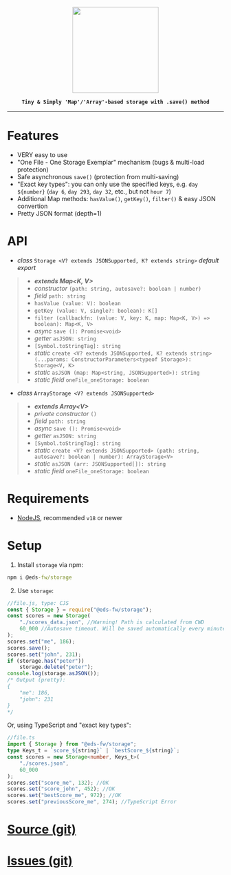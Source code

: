 <p align="center">
    <img src="https://avatars.githubusercontent.com/u/142582396?s=400&u=081f3176405a243f5090002723556c3e723089e3&v=4" width="200"/>
</p>

<b align="center">
    
    Tiny & Simply 'Map'/'Array'-based storage with .save() method
    
</b>
<hr>

# Features
- VERY easy to use
- "One File - One Storage Exemplar" mechanism (bugs & multi-load protection)
- Safe asynchronous `save()` (protection from multi-saving)
- "Exact key types": you can only use the specified keys, e.g. `day ${number}` (`day 6`, `day 293`, `day 32`, etc., but not `hour 7`)
- Additional Map methods: `hasValue()`, `getKey()`, `filter()` & easy JSON convertion
- Pretty JSON format (depth=1)

# API
- *class* `Storage <V? extends JSONSupported, K? extends string>` *default export*
>- ***extends Map\<K, V>***
>- *constructor* `(path: string, autosave?: boolean | number)`
>- *field* `path: string`
>- `hasValue (value: V): boolean`
>- `getKey (value: V, single?: boolean): K[]`
>- `filter (callbackfn: (value: V, key: K, map: Map<K, V>) => boolean): Map<K, V>`
>- *async* `save (): Promise<void>`
>- *getter* `asJSON: string`
>- `[Symbol.toStringTag]: string`
>- *static* `create <V? extends JSONSupported, K? extends string> (...params: ConstructorParameters<typeof Storage>): Storage<V, K>`
>- *static* `asJSON (map: Map<string, JSONSupported>): string`
>- *static* *field* `oneFile_oneStorage: boolean`

- *class* `ArrayStorage <V? extends JSONSupported>`
>- ***extends Array\<V>***
>- *private constructor* `()`
>- *field* `path: string`
>- *async* `save (): Promise<void>`
>- *getter* `asJSON: string`
>- `[Symbol.toStringTag]: string`
>- *static* `create <V? extends JSONSupported> (path: string, autosave?: boolean | number): ArrayStorage<V>`
>- *static* `asJSON (arr: JSONSupported[]): string`
>- *static* *field* `oneFile_oneStorage: boolean`

# Requirements
- [NodeJS](https://nodejs.org/en), recommended `v18` or newer

# Setup
1. Install `storage` via npm:
```bat
npm i @eds-fw/storage
```

2. Use `storage`:
```js
//file.js, type: CJS
const { Storage } = require("@eds-fw/storage");
const scores = new Storage(
    "./scores_data.json", //Warning! Path is calculated from CWD
    60_000 //Autosave timeout. Will be saved automatically every minute
);
scores.set("me", 186);
scores.save();
scores.set("john", 231);
if (storage.has("peter"))
    storage.delete("peter");
console.log(storage.asJSON());
/* Output (pretty):
{
    "me": 186,
    "john": 231
}
*/
```
Or, using TypeScript and "exact key types":
```ts
//file.ts
import { Storage } from "@eds-fw/storage";
type Keys_t = `score_${string}` | `bestScore_${string}`;
const scores = new Storage<number, Keys_t>(
    "./scores.json",
    60_000
);
scores.set("score_me", 132); //OK
scores.set("score_john", 452); //OK
scores.set("bestScore_me", 972); //OK
scores.set("previousScore_me", 274); //TypeScript Error
```

# [Source (git)](https://github.com/eds-fw/storage)
# [Issues (git)](https://github.com/eds-fw/storage/issues)
